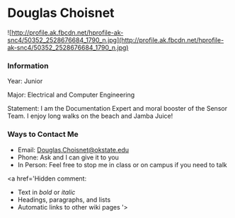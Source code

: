 # Douglas Choisnet #

![http://profile.ak.fbcdn.net/hprofile-ak-snc4/50352_2528676684_1790_n.jpg](http://profile.ak.fbcdn.net/hprofile-ak-snc4/50352_2528676684_1790_n.jpg)


### Information ###

Year: Junior

Major: Electrical and Computer Engineering

Statement: I am the Documentation Expert and moral booster of the Sensor Team. I enjoy long walks on the beach and Jamba Juice!


### Ways to Contact Me ###

  * Email: Douglas.Choisnet@okstate.edu
  * Phone: Ask and I can give it to you
  * In Person: Feel free to stop me in class or on campus if you need to talk

<a href='Hidden comment: 
* Text in *bold* or _italic_
* Headings, paragraphs, and lists
* Automatic links to other wiki pages
'></a>